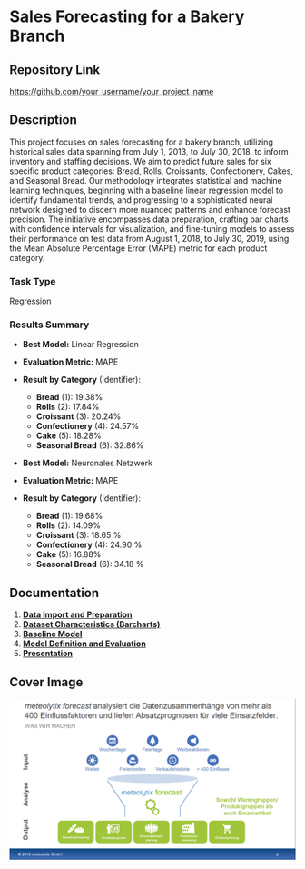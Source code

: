 # Sales Forecasting for a Bakery Branch

## Repository Link

https://github.com/your_username/your_project_name

## Description

This project focuses on sales forecasting for a bakery branch, utilizing historical sales data spanning from July 1, 2013, to July 30, 2018, to inform inventory and staffing decisions. We aim to predict future sales for six specific product categories: Bread, Rolls, Croissants, Confectionery, Cakes, and Seasonal Bread. Our methodology integrates statistical and machine learning techniques, beginning with a baseline linear regression model to identify fundamental trends, and progressing to a sophisticated neural network designed to discern more nuanced patterns and enhance forecast precision. The initiative encompasses data preparation, crafting bar charts with confidence intervals for visualization, and fine-tuning models to assess their performance on test data from August 1, 2018, to July 30, 2019, using the Mean Absolute Percentage Error (MAPE) metric for each product category.

### Task Type

Regression

### Results Summary
-   **Best Model:** Linear Regression
-   **Evaluation Metric:** MAPE
-   **Result by Category** (Identifier):
    -   **Bread** (1): 19.38%
    -   **Rolls** (2): 17.84%
    -   **Croissant** (3): 20.24%
    -   **Confectionery** (4): 24.57%
    -   **Cake** (5): 18.28%
    -   **Seasonal Bread** (6): 32.86%

-   **Best Model:** Neuronales Netzwerk
-   **Evaluation Metric:** MAPE
-   **Result by Category** (Identifier):
    -   **Bread** (1): 19.68%
    -   **Rolls** (2): 14.09%
    -   **Croissant** (3): 18.65 %
    -   **Confectionery** (4): 24.90 %
    -   **Cake** (5): 16.88%
    -   **Seasonal Bread** (6): 34.18 %


## Documentation

1.  [**Data Import and Preparation**](0_DataPreparation/README.md)
3.  [**Dataset Characteristics (Barcharts)**](1_DatasetCharacteristics/README.md)
4.  [**Baseline Model**](2_BaselineModel/README.md)
5.  [**Model Definition and Evaluation**](3_Model/README.md)
6.  [**Presentation**](4_Presentation/README.md)

## Cover Image

![](CoverImage/cover_image.png)

